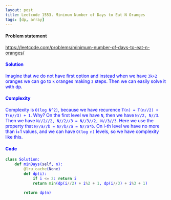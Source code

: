 ```yaml
---
layout: post
title: Leetcode 1553. Minimum Number of Days to Eat N Oranges
tags: [dp, array]
---
```


#### Problem statement

<a href="https://leetcode.com/problems/minimum-number-of-days-to-eat-n-oranges/"> <font color = blue>https://leetcode.com/problems/minimum-number-of-days-to-eat-n-oranges/

#### Solution
Imagine that we do not have first option and instead when we have `3k+2` oranges we can go to `k` oranges making `3` steps. Then we can easily solve it with dp.

#### Complexity
Complexity is `O(log N^2)`, because we have recurence `T(n) = T(n//2) + T(n//3) + 1`. Why? On the first level we have `N`, then we have `N//2, N//3`. Then we have `N//2//2, N//2//3 = N//3//2, N//3//3`. Here we use the property that `N//a//b = N//b//a = N//a*b`. On i-th level we have no more than i+1 values, and we can have `O(log n)` levels, so we have complexity like this.

#### Code
```python
class Solution:
    def minDays(self, n):
        @lru_cache(None)
        def dp(i):
            if i <= 2: return i
            return min(dp(i//2) + i%2 + 1, dp(i//3) + i%3 + 1)
        
        return dp(n)
```
